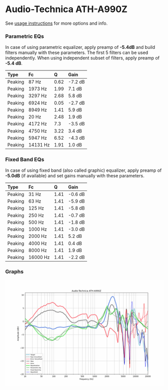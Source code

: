 # Audio-Technica ATH-A990Z
See [usage instructions](https://github.com/jaakkopasanen/AutoEq#usage) for more options and info.

### Parametric EQs
In case of using parametric equalizer, apply preamp of **-5.4dB** and build filters manually
with these parameters. The first 5 filters can be used independently.
When using independent subset of filters, apply preamp of **-5.4 dB**.

| Type    | Fc       |    Q | Gain    |
|:--------|:---------|:-----|:--------|
| Peaking | 87 Hz    | 0.62 | -7.2 dB |
| Peaking | 1973 Hz  | 1.99 | 7.1 dB  |
| Peaking | 3297 Hz  | 2.68 | 5.8 dB  |
| Peaking | 6924 Hz  | 0.05 | -2.7 dB |
| Peaking | 8949 Hz  | 1.41 | 5.9 dB  |
| Peaking | 20 Hz    | 2.48 | 1.9 dB  |
| Peaking | 4172 Hz  | 7.3  | -3.5 dB |
| Peaking | 4750 Hz  | 3.22 | 3.4 dB  |
| Peaking | 5947 Hz  | 6.52 | -4.3 dB |
| Peaking | 14131 Hz | 1.91 | 1.0 dB  |

### Fixed Band EQs
In case of using fixed band (also called graphic) equalizer, apply preamp of **-5.0dB**
(if available) and set gains manually with these parameters.

| Type    | Fc       |    Q | Gain    |
|:--------|:---------|:-----|:--------|
| Peaking | 31 Hz    | 1.41 | -0.6 dB |
| Peaking | 63 Hz    | 1.41 | -5.9 dB |
| Peaking | 125 Hz   | 1.41 | -5.8 dB |
| Peaking | 250 Hz   | 1.41 | -0.7 dB |
| Peaking | 500 Hz   | 1.41 | -1.8 dB |
| Peaking | 1000 Hz  | 1.41 | -3.0 dB |
| Peaking | 2000 Hz  | 1.41 | 5.2 dB  |
| Peaking | 4000 Hz  | 1.41 | 0.4 dB  |
| Peaking | 8000 Hz  | 1.41 | 1.9 dB  |
| Peaking | 16000 Hz | 1.41 | -2.2 dB |

### Graphs
![](./Audio-Technica%20ATH-A990Z.png)